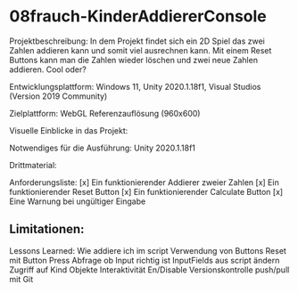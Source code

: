 # 08frauch-KinderAddiererConsole

Projektbeschreibung:
In dem Projekt findet sich ein 2D Spiel das zwei Zahlen addieren kann und somit viel ausrechnen kann. Mit einem Reset Buttons kann man die Zahlen wieder löschen und zwei neue Zahlen addieren. Cool oder?

Entwicklungsplattform:
Windows 11, Unity 2020.1.18f1, Visual Studios (Version 2019 Community)

Zielplattform:
WebGL Referenzauflösung (960x600)

Visuelle Einblicke in das Projekt:


Notwendiges für die Ausführung:
Unity 2020.1.18f1

Drittmaterial:


Anforderungsliste:
[x] Ein funktionierender Addierer zweier Zahlen
[x] Ein funktionierender Reset Button
[x] Ein funktionierender Calculate Button
[x] Eine Warnung bei ungültiger Eingabe

Limitationen:
--

Lessons Learned:
 Wie addiere ich im script
 Verwendung von Buttons
 Reset mit Button Press
 Abfrage ob Input richtig ist
 InputFields aus script ändern
 Zugriff auf Kind Objekte
 Interaktivität En/Disable
 Versionskontrolle
 push/pull mit Git
